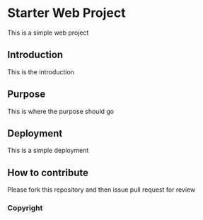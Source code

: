 # Starter Web Project

This is a simple web project

## Introduction

This is the introduction

## Purpose

This is where the purpose should go

## Deployment

This is a simple deployment

## How to contribute

Please fork this repository and then issue pull request for review

### Copyright
